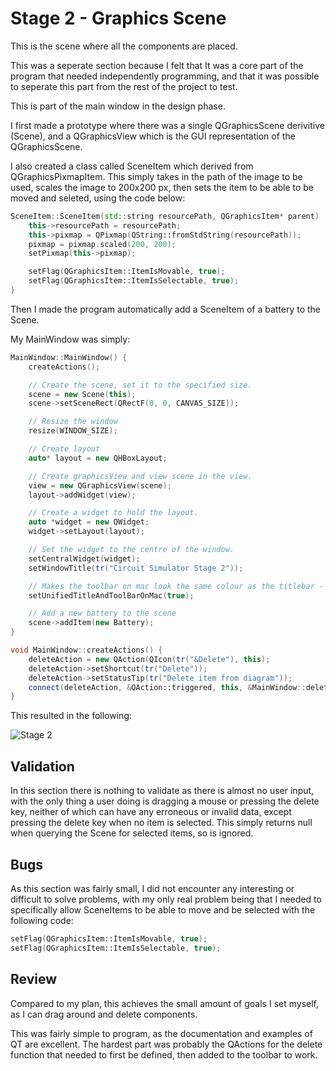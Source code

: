 # Stage 2 - Graphics Scene

This is the scene where all the components are placed.

This was a seperate section because I felt that It was a core part of the program
that needed independently programming, and that it was possible to seperate this part
from the rest of the project to test.

This is part of the main window in the design phase.

I first made a prototype where there was a single QGraphicsScene derivitive
(Scene), and a QGraphicsView which is the GUI representation of the QGraphicsScene.

I also created a class called SceneItem which derived from QGraphicsPixmapItem. This
simply takes in the path of the image to be used, scales the image to 200x200 px, 
then sets the item to be able to be moved and seleted, using the code below:

```cpp
SceneItem::SceneItem(std::string resourcePath, QGraphicsItem* parent) : QGraphicsPixmapItem (parent){
    this->resourcePath = resourcePath;
    this->pixmap = QPixmap(QString::fromStdString(resourcePath));
    pixmap = pixmap.scaled(200, 200);
    setPixmap(this->pixmap);

    setFlag(QGraphicsItem::ItemIsMovable, true);
    setFlag(QGraphicsItem::ItemIsSelectable, true);
}
```


Then I made the program automatically add a SceneItem of a battery to the Scene.


My MainWindow was simply:

```cpp
MainWindow::MainWindow() {
    createActions();

    // Create the scene, set it to the specified size.
    scene = new Scene(this);
    scene->setSceneRect(QRectF(0, 0, CANVAS_SIZE));

    // Resize the window
    resize(WINDOW_SIZE);

	// Create layout
    auto* layout = new QHBoxLayout;

	// Create graphicsView and view scene in the view.
    view = new QGraphicsView(scene);
    layout->addWidget(view);

    // Create a widget to hold the layout.
    auto *widget = new QWidget;
    widget->setLayout(layout);

    // Set the widget to the centre of the window.
    setCentralWidget(widget);
    setWindowTitle(tr("Circuit Simulator Stage 2"));

	// Makes the toolbar on mac look the same colour as the titlebar - just aesthetic.
    setUnifiedTitleAndToolBarOnMac(true);

	// Add a new battery to the scene
    scene->addItem(new Battery);
}

void MainWindow::createActions() {
    deleteAction = new QAction(QIcon(tr("&Delete"), this);
    deleteAction->setShortcut(tr("Delete"));
    deleteAction->setStatusTip(tr("Delete item from diagram"));
    connect(deleteAction, &QAction::triggered, this, &MainWindow::deleteItem);
}
```

This resulted in the following:

![Stage 2](images/stage2.png)

## Validation

In this section there is nothing to validate as there is almost no user input, with the only
thing a user doing is dragging a mouse or pressing the delete key, neither of which
can have any erroneous or invalid data, except pressing the delete key when no item is selected. This simply returns null when querying the Scene for selected items, so is ignored.

## Bugs

As this section was fairly small, I did not encounter any interesting or difficult to solve problems, with my only real problem
being that I needed to specifically allow SceneItems to be able to move and be selected with the following code:

```cpp
setFlag(QGraphicsItem::ItemIsMovable, true);
setFlag(QGraphicsItem::ItemIsSelectable, true);
```


## Review

Compared to my plan, this achieves the small amount of goals I set myself, as I can drag around and delete components.

This was fairly simple to program, as the documentation and examples of QT are excellent. The hardest part was probably
the QActions for the delete function that needed to first be defined, then added to the toolbar to work.
